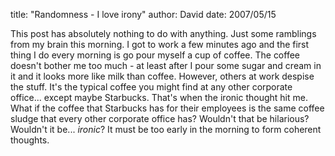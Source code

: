 
title: "Randomness - I love irony"
author: David
date: 2007/05/15

This post has absolutely nothing to do with anything. Just some ramblings from my brain this morning. 
I got to work a few minutes ago and the first thing I do every morning is go pour myself a cup of coffee. The coffee doesn't bother me too much - at least after I pour some sugar and cream in it and it looks more like milk than coffee. However, others at work despise the stuff. It's the typical coffee you might find at any other corporate office... except maybe Starbucks. 
That's when the ironic thought hit me. 
What if the coffee that Starbucks has for their employees is the same coffee sludge that every other corporate office has? Wouldn't that be hilarious? Wouldn't it be... <em>ironic</em>? 
It must be too early in the morning to form coherent thoughts.
